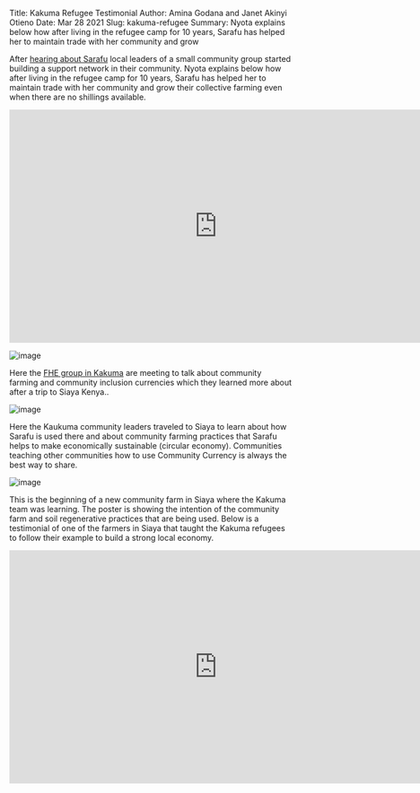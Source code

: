 Title: Kakuma Refugee Testimonial
Author: Amina Godana and Janet Akinyi Otieno
Date: Mar 28 2021
Slug: kakuma-refugee
Summary: Nyota explains below how after living in the refugee camp for 10 years, Sarafu has helped her to maintain trade with her community and grow

After [hearing about Sarafu](https://www.grassrootseconomics.org/post/refugee-economics-in-kakuma-kenya)
local leaders of a small community group started building a support
network in their community. Nyota explains below how after living in the
refugee camp for 10 years, Sarafu has helped her to maintain trade with
her community and grow their collective farming even when there are no
shillings available.

<iframe width="740" height="416" src="https://www.youtube.com/embed/9F71cGmPfbM" title="YouTube video player" frameborder="0" allow="accelerometer; autoplay; clipboard-write; encrypted-media; gyroscope; picture-in-picture" allowfullscreen></iframe>

![image](images/blog/kakuma-refugee1.webp)

Here the [FHE group in Kakuma](https://www.grassrootseconomics.org/post/refugee-economics-in-kakuma-kenya)
are meeting to talk about community farming and community inclusion
currencies which they learned more about after a trip to Siaya Kenya..

![image](images/blog/kakuma-refugee50.webp)

Here the Kaukuma community leaders traveled to Siaya to learn about how
Sarafu is used there and about community farming practices that Sarafu
helps to make economically sustainable (circular economy). Communities
teaching other communities how to use Community Currency is always the
best way to share.

![image](images/blog/kakuma-refugee64.webp)

This is the beginning of a new community farm in Siaya where the Kakuma
team was learning. The poster is showing the intention of the community
farm and soil regenerative practices that are being used. Below is a
testimonial of one of the farmers in Siaya that taught the Kakuma
refugees to follow their example to build a strong local economy.

<iframe width="740" height="416" src="https://www.youtube.com/embed/mlcov4Gy_mI" title="YouTube video player" frameborder="0" allow="accelerometer; autoplay; clipboard-write; encrypted-media; gyroscope; picture-in-picture" allowfullscreen></iframe>
